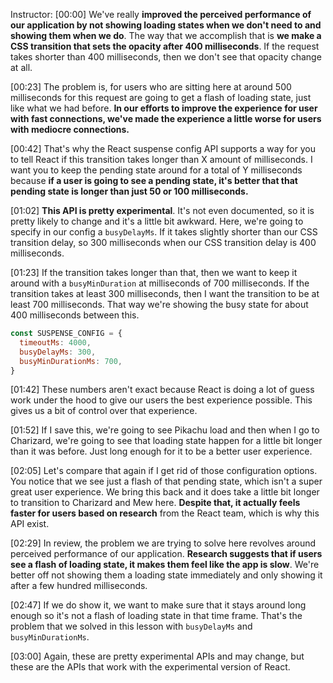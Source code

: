 Instructor: [00:00] We've really **improved the perceived performance of our application by not showing loading states when we don't need to and showing them when we do**. The way that we accomplish that is **we make a CSS transition that sets the opacity after 400 milliseconds**. If the request takes shorter than 400 milliseconds, then we don't see that opacity change at all.

[00:23] The problem is, for users who are sitting here at around 500 milliseconds for this request are going to get a flash of loading state, just like what we had before. **In our efforts to improve the experience for user with fast connections, we've made the experience a little worse for users with mediocre connections.**

[00:42] That's why the React suspense config API supports a way for you to tell React if this transition takes longer than X amount of milliseconds. I want you to keep the pending state around for a total of Y milliseconds because **if a user is going to see a pending state, it's better that that pending state is longer than just 50 or 100 milliseconds.**

[01:02] **This API is pretty experimental**. It's not even documented, so it is pretty likely to change and it's a little bit awkward. Here, we're going to specify in our config a `busyDelayMs`. If it takes slightly shorter than our CSS transition delay, so 300 milliseconds when our CSS transition delay is 400 milliseconds.

[01:23] If the transition takes longer than that, then we want to keep it around with a `busyMinDuration` at milliseconds of 700 milliseconds. If the transition takes at least 300 milliseconds, then I want the transition to be at least 700 milliseconds. That way we're showing the busy state for about 400 milliseconds between this.

```js
const SUSPENSE_CONFIG = {
  timeoutMs: 4000,
  busyDelayMs: 300,
  busyMinDurationMs: 700,
}
```

[01:42] These numbers aren't exact because React is doing a lot of guess work under the hood to give our users the best experience possible. This gives us a bit of control over that experience.

[01:52] If I save this, we're going to see Pikachu load and then when I go to Charizard, we're going to see that loading state happen for a little bit longer than it was before. Just long enough for it to be a better user experience.

[02:05] Let's compare that again if I get rid of those configuration options. You notice that we see just a flash of that pending state, which isn't a super great user experience. We bring this back and it does take a little bit longer to transition to Charizard and Mew here. **Despite that, it actually feels faster for users based on research** from the React team, which is why this API exist.

[02:29] In review, the problem we are trying to solve here revolves around perceived performance of our application. **Research suggests that if users see a flash of loading state, it makes them feel like the app is slow**. We're better off not showing them a loading state immediately and only showing it after a few hundred milliseconds.

[02:47] If we do show it, we want to make sure that it stays around long enough so it's not a flash of loading state in that time frame. That's the problem that we solved in this lesson with `busyDelayMs` and `busyMinDurationMs`.

[03:00] Again, these are pretty experimental APIs and may change, but these are the APIs that work with the experimental version of React.
